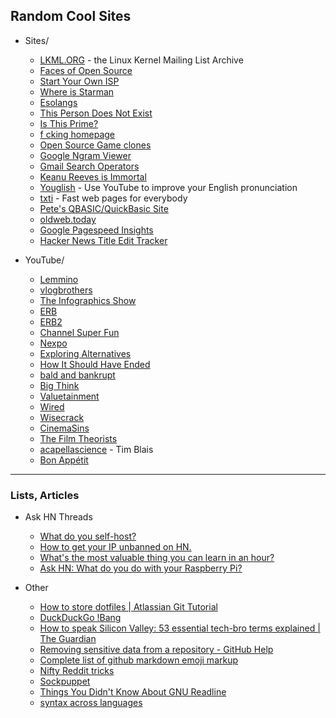 ## Random Cool Sites

- Sites/
    - [LKML.ORG](https://lkml.org/) - the Linux Kernel Mailing List Archive
    - [Faces of Open Source](http://www.facesofopensource.com/)
    - [Start Your Own ISP](https://startyourownisp.com/)
    - [Where is Starman](https://www.whereisroadster.com/)
    - [Esolangs](https://esolangs.org/wiki/Main_Page)
    - [This Person Does Not Exist](https://www.thispersondoesnotexist.com/)
    - [Is This Prime?](http://isthisprime.com/game/)
    - [f cking homepage](https://fuckinghomepage.com/)
    - [Open Source Game clones](https://osgameclones.com/)
    - [Google Ngram Viewer](https://books.google.com/ngrams)
    - [Gmail Search Operators](https://support.google.com/mail/answer/7190)
    - [Keanu Reeves is Immortal](https://www.keanuisimmortal.com/)
    - [Youglish](https://youglish.com/) - Use YouTube to improve your English pronunciation
    - [txti](http://txti.es/) - Fast web pages for everybody
    - [Pete's QBASIC/QuickBasic Site](http://www.petesqbsite.com/index.php)
    - [oldweb.today](http://oldweb.today/)
    - [Google Pagespeed Insights](https://developers.google.com/speed/pagespeed/insights/)
    - [Hacker News Title Edit Tracker](https://hackernewstitles.netlify.com/)

- YouTube/
    - [Lemmino](https://www.youtube.com/channel/UCRcgy6GzDeccI7dkbbBna3Q)
    - [vlogbrothers](https://www.youtube.com/channel/UCGaVdbSav8xWuFWTadK6loA)
    - [The Infographics Show](https://www.youtube.com/channel/UCfdNM3NAhaBOXCafH7krzrA)
    - [ERB](https://www.youtube.com/channel/UCMu5gPmKp5av0QCAajKTMhw)
    - [ERB2](https://www.youtube.com/channel/UCaut53cnrdipyo47R-a3tEw)
    - [Channel Super Fun](https://www.youtube.com/channel/UCBZiUUYeLfS5rIj4TQvgSvA)
    - [Nexpo](https://www.youtube.com/channel/UCpFFItkfZz1qz5PpHpqzYBw)
    - [Exploring Alternatives](https://www.youtube.com/channel/UC8EQAfueDGNeqb1ALm0LjHA)
    - [How It Should Have Ended](https://www.youtube.com/channel/UCHCph-_jLba_9atyCZJPLQQ)
    - [bald and bankrupt](https://www.youtube.com/channel/UCxDZs_ltFFvn0FDHT6kmoXA)
    - [Big Think](https://www.youtube.com/channel/UCvQECJukTDE2i6aCoMnS-Vg)
    - [Valuetainment](https://www.youtube.com/channel/UCIHdDJ0tjn_3j-FS7s_X1kQ)
    - [Wired](https://www.youtube.com/channel/UCftwRNsjfRo08xYE31tkiyw)
    - [Wisecrack](https://www.youtube.com/channel/UC6-ymYjG0SU0jUWnWh9ZzEQ)
    - [CinemaSins](https://www.youtube.com/channel/UCYUQQgogVeQY8cMQamhHJcg)
    - [The Film Theorists](https://www.youtube.com/channel/UC3sznuotAs2ohg_U__Jzj_Q)
    - [acapellascience](https://www.youtube.com/channel/UCTev4RNBiu6lqtx8z1e87fQ) - Tim Blais
    - [Bon Appétit](https://www.youtube.com/channel/UCbpMy0Fg74eXXkvxJrtEn3w)
    
---
    
### Lists, Articles
- Ask HN Threads
    - [What do you self-host?](https://news.ycombinator.com/item?id=21235957)
    - [How to get your IP unbanned on HN.](https://news.ycombinator.com/item?id=4761102)
    - [What's the most valuable thing you can learn in an hour?](https://news.ycombinator.com/item?id=21581361)
    - [Ask HN: What do you do with your Raspberry Pi?](https://news.ycombinator.com/item?id=20264911)
    
- Other
    - [How to store dotfiles | Atlassian Git Tutorial](https://www.atlassian.com/git/tutorials/dotfiles)
    - [DuckDuckGo !Bang](https://duckduckgo.com/bang)
    - [How to speak Silicon Valley: 53 essential tech-bro terms explained | The Guardian](https://www.theguardian.com/us-news/2019/jun/26/how-to-speak-silicon-valley-decoding-tech-bros-from-microdosing-to-privacy)
    - [Removing sensitive data from a repository - GitHub Help](https://help.github.com/en/articles/removing-sensitive-data-from-a-repository)
    - [Complete list of github markdown emoji markup](https://gist.github.com/rxaviers/7360908)
    - [Nifty Reddit tricks](https://www.reddit.com/wiki/nifty)
    - [Sockpuppet](https://en.wikipedia.org/wiki/Sockpuppet_(Internet))
    - [Things You Didn't Know About GNU Readline ](https://twobithistory.org/2019/08/22/readline.html)
    - [syntax across languages](http://rigaux.org/language-study/syntax-across-languages.html)

